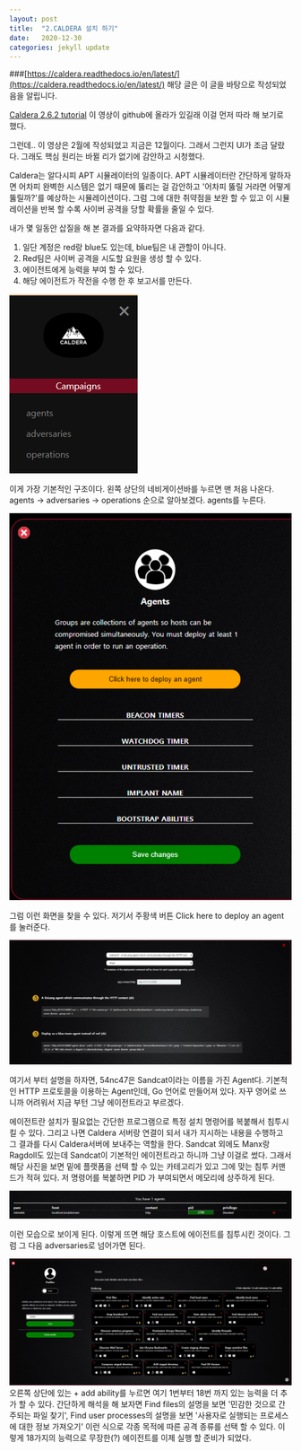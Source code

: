 ```yaml
---
layout: post
title:  "2.CALDERA 설치 하기"
date:   2020-12-30
categories: jekyll update
---
```

###[https://caldera.readthedocs.io/en/latest/](https://caldera.readthedocs.io/en/latest/) 해당 글은 이 글을 바탕으로 작성되었음을 알립니다.

[Caldera 2.6.2 tutorial](https://www.youtube.com/watch?v=_mVGjqu03fg)
이 영상이 github에 올라가 있길래 이걸 먼저 따라 해 보기로 했다.

그런데.. 이 영상은 2월에 작성되었고 지금은 12월이다.
그래서 그런지 UI가 조금 달랐다.
그래도 핵심 원리는 바뀔 리가 없기에 감안하고 시청했다.

Caldera는 알다시피 APT 시뮬레이터의 일종이다.
APT 시뮬레이터란 간단하게 말하자면 어차피 완벽한 시스템은 없기 때문에 뚫리는 걸 감안하고 '어차피 뚫릴 거라면 어떻게 뚫릴까?'를 예상하는 시뮬레이션이다. 그럼 그에 대한 취약점을 보완 할 수 있고 이 시뮬레이션을 반복 할 수록 사이버 공격을 당할 확률을 줄일 수 있다.

내가 몇 일동안 삽질을 해 본 결과를 요약하자면 다음과 같다.

1. 일단 계정은 red랑 blue도 있는데, blue팀은 내 관할이 아니다.
2. Red팀은 사이버 공격을 시도할 요원을 생성 할 수 있다.
3. 에이전트에게 능력을 부여 할 수 있다.
4. 해당 에이전트가 작전을 수행 한 후 보고서를 만든다.

![기본구조](/img/2_1.PNG)

이게 가장 기본적인 구조이다.
왼쪽 상단의 네비게이션바를 누르면 맨 처음 나온다.
agents -> adversaries -> operations 순으로 알아보겠다.
agents를 누른다.

![agents](/img/2_2.PNG)

그럼 이런 화면을 찾을 수 있다.
저기서 주황색 버튼 Click here to deploy an agent 를 눌러준다.

![deploy](/img/2_3.PNG)

여기서 부터 설명을 하자면, 54nc47은 Sandcat이라는 이름을 가진 Agent다.
기본적인 HTTP 프로토콜을 이용하는 Agent인데, Go 언어로 만들어져 있다.
자꾸 영어로 쓰니까 어려워서 지금 부턴 그냥 에이전트라고 부르겠다.

에이전트란 설치가 필요없는 간단한 프로그램으로 특정 설치 명령어를 복붙해서 침투시킬 수 있다. 그리고 나면 Caldera 서버랑 연결이 되서 내가 지시하는 내용을 수행하고 그 결과를 다시 Caldera서버에 보내주는 역할을 한다.
Sandcat 외에도 Manx랑 Ragdoll도 있는데 Sandcat이 기본적인 에이전트라고 하니까 그냥 이걸로 썼다.
그래서 해당 사진을 보면 밑에 플랫폼을 선택 할 수 있는 카테고리가 있고 그에 맞는 침투 커맨드가 적혀 있다. 저 명령어를 복붙하면 PID 가 부여되면서 메모리에 상주하게 된다.

![PID](/img/2_4.PNG)

이런 모습으로 보이게 된다.
이렇게 뜨면 해당 호스트에 에이전트를 침투시킨 것이다.
그럼 그 다음 adversaries로 넘어가면 된다.

![adv](/img/2_5.PNG)
오른쪽 상단에 있는 + add ability를 누르면 여기 1번부터 18번 까지 있는 능력을 더 추가 할 수 있다. 간단하게 해석을 해 보자면 Find files의 설명을 보면 '민감한 것으로 간주되는 파일 찾기', Find user processes의 설명을 보면 '사용자로 실행되는 프로세스에 대한 정보 가져오기' 이런 식으로 각종 목적에 따른 공격 종류를 선택 할 수 있다.
이렇게 18가지의 능력으로 무장한(?) 에이전트를 이제 실행 할 준비가 되었다.
